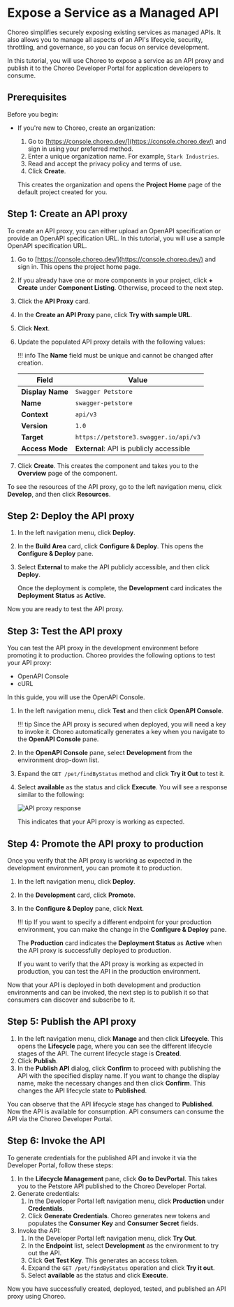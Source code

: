 # Expose a Service as a Managed API

Choreo simplifies securely exposing existing services as managed APIs. It also allows you to manage all aspects of an API's lifecycle, security, throttling, and governance, so you can focus on service development.

In this tutorial, you will use Choreo to expose a service as an API proxy and publish it to the Choreo Developer Portal for application developers to consume.

## Prerequisites

Before you begin:

- If you're new to Choreo, create an organization:
    1. Go to [https://console.choreo.dev/](https://console.choreo.dev/) and sign in using your preferred method.
    2. Enter a unique organization name. For example, `Stark Industries`.
    3. Read and accept the privacy policy and terms of use.
    4. Click **Create**.

    This creates the organization and opens the **Project Home** page of the default project created for you.

## Step 1: Create an API proxy

To create an API proxy, you can either upload an OpenAPI specification or provide an OpenAPI specification URL. In this tutorial, you will use a sample OpenAPI specification URL.

1. Go to [https://console.choreo.dev/](https://console.choreo.dev/) and sign in. This opens the project home page.
2. If you already have one or more components in your project, click **+ Create** under **Component Listing**. Otherwise, proceed to the next step.
3. Click the **API Proxy** card.
4. In the **Create an API Proxy** pane, click **Try with sample URL**.
5. Click **Next**.
6. Update the populated API proxy details with the following values:

    !!! info
        The **Name** field must be unique and cannot be changed after creation.

    | **Field**       | **Value**                                   |
    |-----------------|---------------------------------------------|
    | **Display Name**| `Swagger Petstore`                          |
    | **Name**        | `swagger-petstore`                          |
    | **Context**     | `api/v3`                                    |
    | **Version**     | `1.0`                                       |
    | **Target**      | `https://petstore3.swagger.io/api/v3`       |
    | **Access Mode** | **External**: API is publicly accessible    |

7. Click **Create**. This creates the component and takes you to the **Overview** page of the component.

To see the resources of the API proxy, go to the left navigation menu, click **Develop**, and then click **Resources**.

## Step 2: Deploy the API proxy

1. In the left navigation menu, click **Deploy**.
2. In the **Build Area** card, click **Configure & Deploy**. This opens the **Configure & Deploy** pane.
3. Select **External** to make the API publicly accessible, and then click **Deploy**.

    Once the deployment is complete, the **Development** card indicates the **Deployment Status** as **Active**.

Now you are ready to test the API proxy.

## Step 3: Test the API proxy

You can test the API proxy in the development environment before promoting it to production. Choreo provides the following options to test your API proxy:
- OpenAPI Console
- cURL

In this guide, you will use the OpenAPI Console.

1. In the left navigation menu, click **Test** and then click **OpenAPI Console**.

    !!! tip
        Since the API proxy is secured when deployed, you will need a key to invoke it. Choreo automatically generates a key when you navigate to the **OpenAPI Console** pane.

2. In the **OpenAPI Console** pane, select **Development** from the environment drop-down list.
3. Expand the `GET /pet/findByStatus` method and click **Try it Out** to test it.
4. Select **available** as the status and click **Execute**. You will see a response similar to the following:

    ![API proxy response](../assets/img/tutorials/api-proxy-response.png)

    This indicates that your API proxy is working as expected.

## Step 4: Promote the API proxy to production

Once you verify that the API proxy is working as expected in the development environment, you can promote it to production.

1. In the left navigation menu, click **Deploy**.
2. In the **Development** card, click **Promote**.
3. In the **Configure & Deploy** pane, click **Next**.

    !!! tip
        If you want to specify a different endpoint for your production environment, you can make the change in the **Configure & Deploy** pane.

    The **Production** card indicates the **Deployment Status** as **Active** when the API proxy is successfully deployed to production.

    If you want to verify that the API proxy is working as expected in production, you can test the API in the production environment.

Now that your API is deployed in both development and production environments and can be invoked, the next step is to publish it so that consumers can discover and subscribe to it.

## Step 5: Publish the API proxy

1. In the left navigation menu, click **Manage** and then click **Lifecycle**. This opens the **Lifecycle** page, where you can see the different lifecycle stages of the API. The current lifecycle stage is **Created**.
2. Click **Publish**.
3. In the **Publish API** dialog, click **Confirm** to proceed with publishing the API with the specified display name. If you want to change the display name, make the necessary changes and then click **Confirm**. This changes the API lifecycle state to **Published**.

You can observe that the API lifecycle stage has changed to **Published**. Now the API is available for consumption. API consumers can consume the API via the Choreo Developer Portal.

## Step 6: Invoke the API

To generate credentials for the published API and invoke it via the Developer Portal, follow these steps:

1. In the **Lifecycle Management** pane, click **Go to DevPortal**. This takes you to the Petstore API published to the Choreo Developer Portal.
2. Generate credentials:
    1. In the Developer Portal left navigation menu, click **Production** under **Credentials**.
    2. Click **Generate Credentials**. Choreo generates new tokens and populates the **Consumer Key** and **Consumer Secret** fields.
3. Invoke the API:
    1. In the Developer Portal left navigation menu, click **Try Out**.
    2. In the **Endpoint** list, select **Development** as the environment to try out the API.
    3. Click **Get Test Key**. This generates an access token.
    4. Expand the `GET /pet/findByStatus` operation and click **Try it out**.
    5. Select **available** as the status and click **Execute**.

Now you have successfully created, deployed, tested, and published an API proxy using Choreo.
